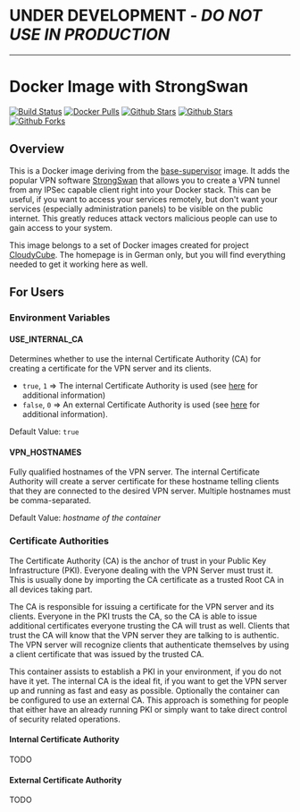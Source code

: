 # UNDER DEVELOPMENT - ***DO NOT USE IN PRODUCTION***

---------------------------------------------------------------------------

# Docker Image with StrongSwan

[![Build Status](https://travis-ci.org/cloudycube/docker-strongswan.svg?branch=master)](https://travis-ci.org/cloudycube/docker-strongswan) [![Docker 
Pulls](https://img.shields.io/docker/pulls/cloudycube/strongswan.svg)](https://hub.docker.com/r/cloudycube/strongswan) [![Github 
Stars](https://img.shields.io/github/stars/cloudycube/docker-strongswan.svg?label=github%20%E2%98%85)](https://github.com/cloudycube/docker-strongswan) [![Github 
Stars](https://img.shields.io/github/contributors/cloudycube/docker-strongswan.svg)](https://github.com/cloudycube/docker-strongswan) [![Github 
Forks](https://img.shields.io/github/forks/cloudycube/docker-strongswan.svg?label=github%20forks)](https://github.com/cloudycube/docker-strongswan)

## Overview
This is a Docker image deriving from the [base-supervisor](https://github.com/cloudycube/docker-base-supervisor) image. It adds the popular VPN software [StrongSwan](https://www.strongswan.org/) that allows you to create a VPN tunnel from any IPSec capable client right into your Docker stack. This can be useful, if you want to access your services remotely, but don't want your services (especially administration panels) to be visible on the public internet. This greatly reduces attack vectors malicious people can use to gain access to your system.

This image belongs to a set of Docker images created for project [CloudyCube](https://www.falk-online.eu/projekte/cloudycube). The homepage is in German only, but you will find everything needed to get it working here as well.

## For Users

### Environment Variables

#### USE_INTERNAL_CA

Determines whether to use the internal Certificate Authority (CA) for creating a certificate for the VPN server and its clients.

- `true`, `1` => The internal Certificate Authority is used (see [here](#internal-certificate-authority) for additional information)
- `false`, `0` => An external Certificate Authority is used (see [here](#external-certificate-authority) for additional information).

Default Value: `true`

#### VPN_HOSTNAMES

Fully qualified hostnames of the VPN server. The internal Certificate Authority will create a server certificate for these hostname telling clients that they are connected to the desired VPN server. Multiple hostnames must be comma-separated.

Default Value: *hostname of the container*

### Certificate Authorities

The Certificate Authority (CA) is the anchor of trust in your Public Key Infrastructure (PKI). Everyone dealing with the VPN Server must trust it. This is usually done by importing the CA certificate as a trusted Root CA in all devices taking part.

The CA is responsible for issuing a certificate for the VPN server and its clients. Everyone in the PKI trusts the CA, so the CA is able to issue additional certificates everyone trusting the CA will trust as well. Clients that trust the CA will know that the VPN server they are talking to is authentic. The VPN server will recognize clients that authenticate themselves by using a client certificate that was issued by the trusted CA.

This container assists to establish a PKI in your environment, if you do not have it yet. The internal CA is the ideal fit, if you want to get the VPN server up and running as fast and easy as possible. Optionally the container can be configured to use an external CA. This approach is something for people that either have an already running PKI or simply want to take direct control of security related operations.

#### Internal Certificate Authority

TODO

#### External Certificate Authority

TODO
